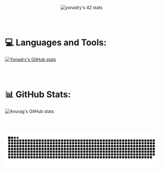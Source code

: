 <p align="center">
  <img src="https://badge.mediaplus.ma/levi/yonadry" alt="yonadry's 42 stats" /></a>
</p>

<br><br>
# 💻 Languages and Tools:
[![Yonadry's GitHub stats](https://github-readme-stats.vercel.app/api?username=MasterMind-22)](https://github.com/MasterMind-22/github-readme-stats)

  <br><br>
# 📊 GitHub Stats:
![Anurag's GitHub stats](https://github-readme-stats.vercel.app/api?username=anuraghazra&show_icons=true&theme=radical)



<br><br><br>
<img align="center" src="https://raw.githubusercontent.com/Platane/snk/output/github-contribution-grid-snake.svg" />

